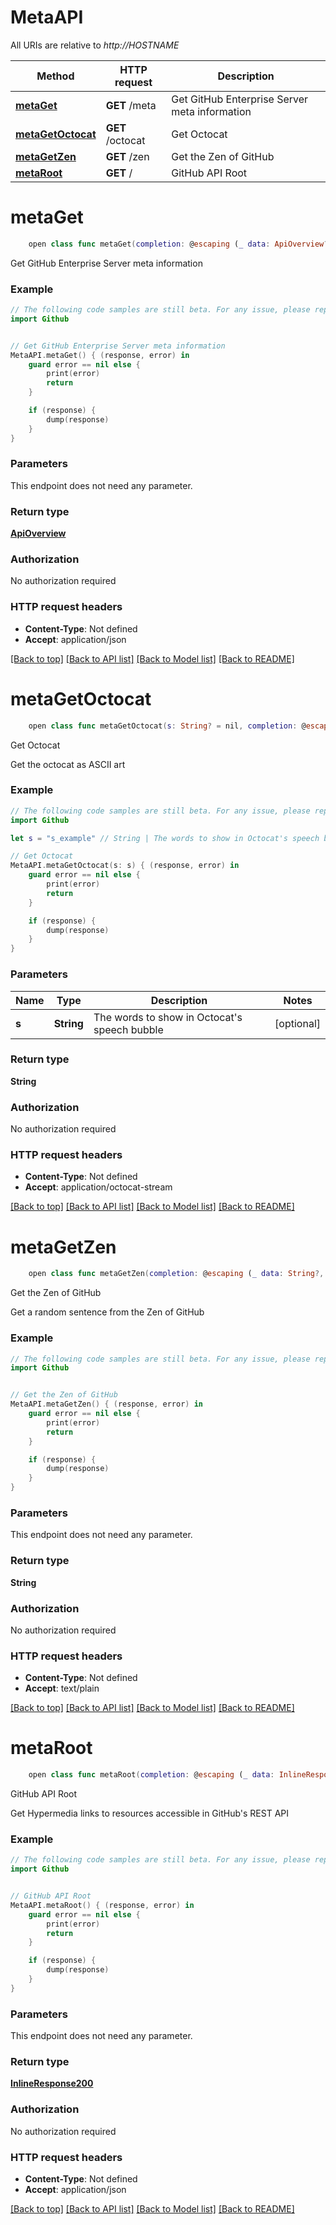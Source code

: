 # MetaAPI

All URIs are relative to *http://HOSTNAME*

Method | HTTP request | Description
------------- | ------------- | -------------
[**metaGet**](MetaAPI.md#metaget) | **GET** /meta | Get GitHub Enterprise Server meta information
[**metaGetOctocat**](MetaAPI.md#metagetoctocat) | **GET** /octocat | Get Octocat
[**metaGetZen**](MetaAPI.md#metagetzen) | **GET** /zen | Get the Zen of GitHub
[**metaRoot**](MetaAPI.md#metaroot) | **GET** / | GitHub API Root


# **metaGet**
```swift
    open class func metaGet(completion: @escaping (_ data: ApiOverview?, _ error: Error?) -> Void)
```

Get GitHub Enterprise Server meta information

### Example 
```swift
// The following code samples are still beta. For any issue, please report via http://github.com/OpenAPITools/openapi-generator/issues/new
import Github


// Get GitHub Enterprise Server meta information
MetaAPI.metaGet() { (response, error) in
    guard error == nil else {
        print(error)
        return
    }

    if (response) {
        dump(response)
    }
}
```

### Parameters
This endpoint does not need any parameter.

### Return type

[**ApiOverview**](ApiOverview.md)

### Authorization

No authorization required

### HTTP request headers

 - **Content-Type**: Not defined
 - **Accept**: application/json

[[Back to top]](#) [[Back to API list]](../README.md#documentation-for-api-endpoints) [[Back to Model list]](../README.md#documentation-for-models) [[Back to README]](../README.md)

# **metaGetOctocat**
```swift
    open class func metaGetOctocat(s: String? = nil, completion: @escaping (_ data: String?, _ error: Error?) -> Void)
```

Get Octocat

Get the octocat as ASCII art

### Example 
```swift
// The following code samples are still beta. For any issue, please report via http://github.com/OpenAPITools/openapi-generator/issues/new
import Github

let s = "s_example" // String | The words to show in Octocat's speech bubble (optional)

// Get Octocat
MetaAPI.metaGetOctocat(s: s) { (response, error) in
    guard error == nil else {
        print(error)
        return
    }

    if (response) {
        dump(response)
    }
}
```

### Parameters

Name | Type | Description  | Notes
------------- | ------------- | ------------- | -------------
 **s** | **String** | The words to show in Octocat&#39;s speech bubble | [optional] 

### Return type

**String**

### Authorization

No authorization required

### HTTP request headers

 - **Content-Type**: Not defined
 - **Accept**: application/octocat-stream

[[Back to top]](#) [[Back to API list]](../README.md#documentation-for-api-endpoints) [[Back to Model list]](../README.md#documentation-for-models) [[Back to README]](../README.md)

# **metaGetZen**
```swift
    open class func metaGetZen(completion: @escaping (_ data: String?, _ error: Error?) -> Void)
```

Get the Zen of GitHub

Get a random sentence from the Zen of GitHub

### Example 
```swift
// The following code samples are still beta. For any issue, please report via http://github.com/OpenAPITools/openapi-generator/issues/new
import Github


// Get the Zen of GitHub
MetaAPI.metaGetZen() { (response, error) in
    guard error == nil else {
        print(error)
        return
    }

    if (response) {
        dump(response)
    }
}
```

### Parameters
This endpoint does not need any parameter.

### Return type

**String**

### Authorization

No authorization required

### HTTP request headers

 - **Content-Type**: Not defined
 - **Accept**: text/plain

[[Back to top]](#) [[Back to API list]](../README.md#documentation-for-api-endpoints) [[Back to Model list]](../README.md#documentation-for-models) [[Back to README]](../README.md)

# **metaRoot**
```swift
    open class func metaRoot(completion: @escaping (_ data: InlineResponse200?, _ error: Error?) -> Void)
```

GitHub API Root

Get Hypermedia links to resources accessible in GitHub's REST API

### Example 
```swift
// The following code samples are still beta. For any issue, please report via http://github.com/OpenAPITools/openapi-generator/issues/new
import Github


// GitHub API Root
MetaAPI.metaRoot() { (response, error) in
    guard error == nil else {
        print(error)
        return
    }

    if (response) {
        dump(response)
    }
}
```

### Parameters
This endpoint does not need any parameter.

### Return type

[**InlineResponse200**](InlineResponse200.md)

### Authorization

No authorization required

### HTTP request headers

 - **Content-Type**: Not defined
 - **Accept**: application/json

[[Back to top]](#) [[Back to API list]](../README.md#documentation-for-api-endpoints) [[Back to Model list]](../README.md#documentation-for-models) [[Back to README]](../README.md)


